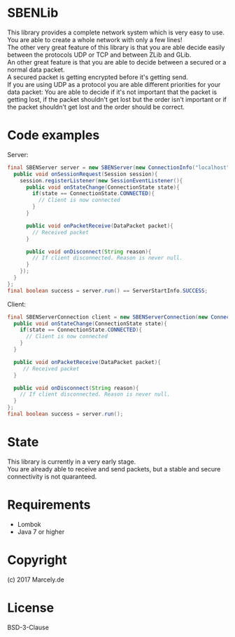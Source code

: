 # SBENLib
This library provides a complete network system which is very easy to use. You are able to create a whole network with only a few lines!<br />
The other very great feature of this library is that you are able decide easily between the protocols UDP or TCP and between ZLib and GLib.<br />
An other great feature is that you are able to decide between a secured or a normal data packet.<br />
A secured packet is getting encrypted before it's getting send.<br />
If you are using UDP as a protocol you are able different priorities for your data packet: You are able to decide if it's not important that the packet is getting lost, if the packet shouldn't get lost but the order isn't important or if the packet shouldn't get lost and the order should be correct.

# Code examples
Server:
```java
final SBENServer server = new SBENServer(new ConnectionInfo("localhost", 6234, ProtocolType.UDP, CompressionType.ZLib), 1 /* Max clients */){
  public void onSessionRequest(Session session){
    session.registerListener(new SessionEventListener(){
      public void onStateChange(ConnectionState state){
        if(state == ConnectionState.CONNECTED){
          // Client is now connected
        }
      }

      public void onPacketReceive(DataPacket packet){
        // Received packet
      }

      public void onDisconnect(String reason){
        // If client disconnected. Reason is never null.
      }
    });
  }
};
final boolean success = server.run() == ServerStartInfo.SUCCESS;
```
Client:
```java
final SBENServerConnection client = new SBENServerConnection(new ConnectionInfo("localhost", 6234, ProtocolType.UDP, CompressionType.ZLib)){
  public void onStateChange(ConnectionState state){
    if(state == ConnectionState.CONNECTED){
      // Client is now connected
    }
  }

  public void onPacketReceive(DataPacket packet){
     // Received packet
  }

  public void onDisconnect(String reason){
    // If client disconnected. Reason is never null.
  }
};
final boolean success = server.run();
```

# State
This library is currently in a very early stage.<br />
You are already able to receive and send packets, but a stable and secure connectivity is not quaranteed.

# Requirements
- Lombok
- Java 7 or higher

# Copyright
(c) 2017 Marcely.de

# License
BSD-3-Clause
